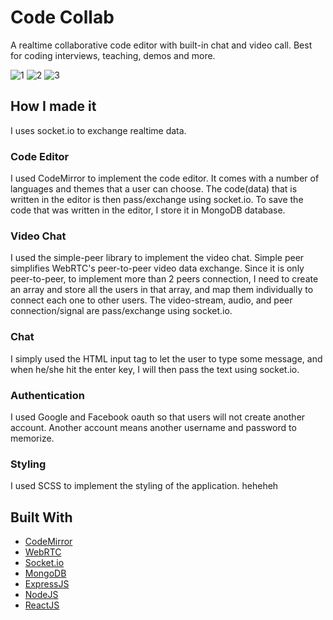 # Code Collab

A realtime collaborative code editor with built-in chat and video call. Best for coding interviews, teaching, demos and more.

![1](https://user-images.githubusercontent.com/57309472/128317064-cf96c3be-a4e5-4517-9803-3a30f6b68b2a.PNG)
![2](https://user-images.githubusercontent.com/57309472/128317078-5945a26b-a810-46bb-aacb-0e68a1d8aa37.PNG)
![3](https://user-images.githubusercontent.com/57309472/128317082-29a4e7ff-9fe5-4441-ad7b-1036507be66f.PNG)

## How I made it

I uses socket.io to exchange realtime data.

### Code Editor

I used CodeMirror to implement the code editor. It comes with a number of languages and themes that a user can choose. The code(data) that is written in the editor is then pass/exchange using socket.io. To save the code that was written in the editor, I store it in MongoDB database.

### Video Chat

I used the simple-peer library to implement the video chat. Simple peer simplifies WebRTC's peer-to-peer video data exchange. Since it is only peer-to-peer, to implement more than 2 peers connection, I need to create an array and store all the users in that array, and map them individually to connect each one to other users. The video-stream, audio, and peer connection/signal are pass/exchange using socket.io.

### Chat

I simply used the HTML input tag to let the user to type some message, and when he/she hit the enter key, I will then pass the text using socket.io.

### Authentication

I used Google and Facebook oauth so that users will not create another account. Another account means another username and password to memorize.

### Styling

I used SCSS to implement the styling of the application.
heheheh

## Built With

- [CodeMirror](https://codemirror.net/)
- [WebRTC](https://webrtc.org/)
- [Socket.io](https://socket.io/)
- [MongoDB](https://www.mongodb.com/)
- [ExpressJS](https://expressjs.com/)
- [NodeJS](https://nodejs.org/en/)
- [ReactJS](https://rometools.github.io/rome/)
